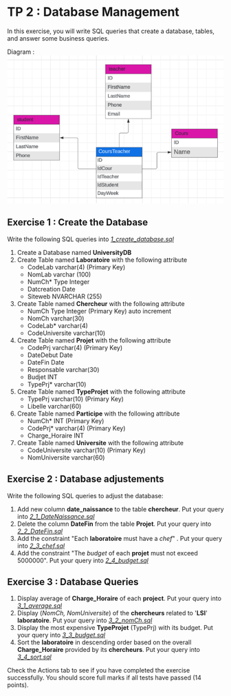 # TP 2 : Database Management

In this exercise, you will write SQL queries that create a database, tables, and answer some business queries.

Diagram : <br/>
![diagram](<assets/diagram.png>)

## Exercise 1 : Create the Database

Write the following SQL queries into [_1_create_database.sql_](1_create_database.sql)
1. Create a Database named **UniversityDB**
2. Create Table named **Laboratoire** with the following attribute
    * CodeLab varchar(4) (Primary Key)
    * NomLab varchar (100)
    * NumCh* Type Integer
    * Datcreation Date
    * Siteweb NVARCHAR (255)
3. Create Table named **Chercheur** with the following attribute
    * NumCh Type Integer (Primary Key) auto increment
    * NomCh varchar(30)
    * CodeLab* varchar(4)
    * CodeUniversite varchar(10)
4. Create Table named **Projet** with the following attribute
    * CodePrj varchar(4) (Primary Key)
    * DateDebut Date
    * DateFin Date
    * Responsable varchar(30)
    * Budjet INT
    * TypePrj* varchar(10)
5. Create Table named **TypeProjet** with the following attribute
    * TypePrj varchar(10) (Primary Key)
    * Libelle varchar(60)
6. Create Table named **Participe** with the following attribute
    * NumCh* INT (Primary Key)
    * CodePrj* varchar(4) (Primary Key)
    * Charge_Horaire INT
7. Create Table named **Universite** with the following attribute
    * CodeUniversite varchar(10) (Primary Key)
    * NomUniversite varchar(60)
  

## Exercise 2 : Database adjustements

Write the following SQL queries to adjust the database:
1. Add new column **date_naissance** to the table **chercheur**. Put your query into [_2_1_DateNaissance.sql_](2_1_DateNaissance.sql)
2. Delete the column **DateFin** from the table **Projet**. Put your query into [_2_2_DateFin.sql_](2_2_DateFin.sql)
3. Add the constraint "Each **laboratoire** must have a _chef_" . Put your query into [_2_3_chef.sql_](2_3_chef.sql)
4. Add the constraint "The _budget_ of each **projet** must not exceed 5000000". Put your query into [_2_4_budget.sql_](2_4_budget.sql)
   
 ## Exercise 3 : Database Queries 

 1. Display average of **Charge_Horaire** of each **project**. Put your query into [_3_1_average.sql_](3_1_average.sql)
 2. Display (_NomCh, NomUniversite_) of the **chercheurs** related to '**LSI**' **laboratoire**. Put your query into [_3_2_nomCh.sql_](3_2_nomCh.sql)
 3. Display the most expensive **TypeProjet** (TypePrj) with its budget. Put your query into [_3_3_budget.sql_](3_3_budget.sql)
 4. Sort the **laboratoire** in descending order based on the overall **Charge_Horaire** provided by its **chercheurs**. Put your query into [_3_4_sort.sql_](3_4_sort.sql)

 
  Check the Actions tab to see if you have completed the exercise successfully. You should score full marks if all tests have passed (14 points).
